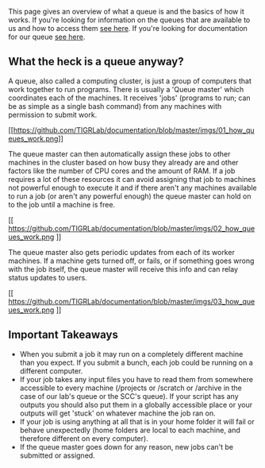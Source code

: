 This page gives an overview of what a queue is and the basics of how it works. If you're looking for information on the queues that are available to us and how to access them [see here](https://github.com/TIGRLab/documentation/wiki/Compute-Clusters). If you're looking for documentation for our queue [see here](https://github.com/TIGRLab/TIGRSlurm-Docs).

## What the heck is a queue anyway?
A queue, also called a computing cluster, is just a group of computers that work together to run programs. There is usually a 'Queue master' which coordinates each of the machines. It receives 'jobs' (programs to run; can be as simple as a single bash command) from any machines with permission to submit work.

[[https://github.com/TIGRLab/documentation/blob/master/imgs/01_how_queues_work.png]]

The queue master can then automatically assign these jobs to other machines in the cluster based on how busy they already are and other factors like the number of CPU cores and the amount of RAM. If a job requires a lot of these resources it can avoid assigning that job to machines not powerful enough to execute it and if there aren't any machines available to run a job (or aren't any powerful enough) the queue master can hold on to the job until a machine is free.

[[ https://github.com/TIGRLab/documentation/blob/master/imgs/02_how_queues_work.png ]]

The queue master also gets periodic updates from each of its worker machines. If a machine gets turned off, or fails, or if something goes wrong with the job itself, the queue master will receive this info and can relay status updates to users. 

[[ https://github.com/TIGRLab/documentation/blob/master/imgs/03_how_queues_work.png ]]

## Important Takeaways
- When you submit a job it may run on a completely different machine than you expect. If you submit a bunch, each job could be running on a different computer. 
- If your job takes any input files you have to read them from somewhere accessible to every machine (/projects or /scratch or /archive in the case of our lab's queue or the SCC's queue). If your script has any outputs you should also put them in a globally accessible place or your outputs will get 'stuck' on whatever machine the job ran on.
- If your job is using anything at all that is in your home folder it will fail or behave unexpectedly (home folders are local to each machine, and therefore different on every computer).
- If the queue master goes down for any reason, new jobs can't be submitted or assigned.